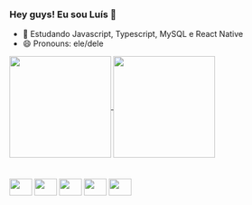 ### Hey guys! Eu sou Luís 👋

- 🌱 Estudando Javascript, Typescript, MySQL e React Native
- 😄 Pronouns: ele/dele

<a href="https://github.com/anuraghazra/github-readme-stats">
  <img align="center" height=180 src="https://github-readme-stats.vercel.app/api?username=luish87508931&show_icons=true&theme=dracula" />
</a>
<a href="https://github.com/anuraghazra/convoychat">
  <img align="center" height=180em src="https://github-readme-stats.vercel.app/api/top-langs/?username=luish87508931&layout=compact&theme=dracula" />
</a>

<div style="display:inline_bock; gap:20px; margin-top: 20px;"><br>
  <img align="center" height=30em width=40em src="https://cdn.jsdelivr.net/gh/devicons/devicon/icons/javascript/javascript-original.svg" />
  <img align="center" height=30em width=40em src="https://cdn.jsdelivr.net/gh/devicons/devicon/icons/typescript/typescript-original.svg" />
  <img align="center" height=30em width=40em src="https://cdn.jsdelivr.net/gh/devicons/devicon/icons/nodejs/nodejs-original.svg" />
  <img align="center" height=30em width=40em src="https://cdn.jsdelivr.net/gh/devicons/devicon/icons/html5/html5-original.svg" />
  <img align="center" height=30em width=40em src="https://cdn.jsdelivr.net/gh/devicons/devicon/icons/css3/css3-original.svg" />
</div>

